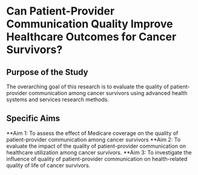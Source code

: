 # Can Patient-Provider Communication Quality Improve Healthcare Outcomes for Cancer Survivors?

## Purpose of the Study
The overarching goal of this research is to evaluate the quality of patient-provider communication among cancer survivors using advanced health systems and services research methods.

## Specific Aims
**Aim 1: To assess the effect of Medicare coverage on the quality of patient-provider communication among cancer survivors
**Aim 2: To evaluate the impact of the quality of patient-provider communication on healthcare utilization among cancer survivors.
**Aim 3: To investigate the influence of quality of patient-provider communication on health-related quality of life of cancer survivors.

